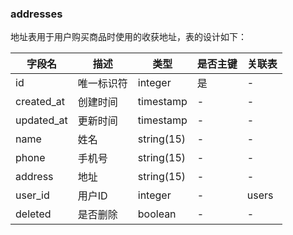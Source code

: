 ### addresses

地址表用于用户购买商品时使用的收获地址，表的设计如下：

| 字段名     | 描述       | 类型       | 是否主键 | 关联表 |
| ---------- | ---------- | ---------- | -------- | ------ |
| id         | 唯一标识符 | integer    | 是       | -      |
| created_at | 创建时间   | timestamp  | -        | -      |
| updated_at | 更新时间   | timestamp  | -        | -      |
| name       | 姓名       | string(15) | -        | -      |
| phone      | 手机号     | string(15) | -        | -      |
| address    | 地址       | string(15) | -        | -      |
| user_id    | 用户ID     | integer    | -        | users  |
| deleted    | 是否删除   | boolean    | -        | -      |


